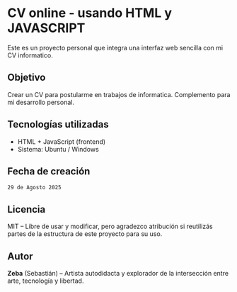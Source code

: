 ﻿# CV online - usando HTML y JAVASCRIPT

Este es un proyecto personal que integra una interfaz web sencilla con mi CV informatico.

##  Objetivo

Crear un CV para postularme en trabajos de informatica. Complemento para mi desarrollo personal.

##  Tecnologías utilizadas

- HTML + JavaScript (frontend)
- Sistema: Ubuntu / Windows


##  Fecha de creación

`29 de Agosto 2025`

##  Licencia

MIT – Libre de usar y modificar, pero agradezco atribución si reutilizás partes de la estructura de este proyecto para su uso.

##  Autor


**Zeba** (Sebastián) – Artista autodidacta y explorador de la intersección entre arte, tecnología y libertad.

